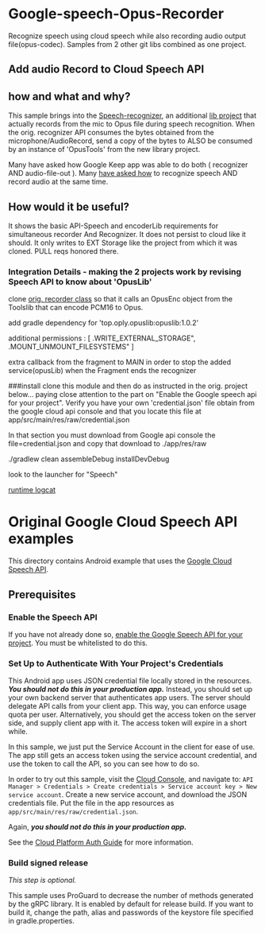 # Google-speech-Opus-Recorder
Recognize speech using cloud speech while also recording audio output file(opus-codec). Samples from 2 other git libs combined as one project.
## Add audio Record to Cloud Speech API

## how and what and why?

This sample brings into the [Speech-recognizer](https://github.com/GoogleCloudPlatform/android-docs-samples/blob/master/speech/Speech/app/src/main/java/com/google/cloud/android/speech/VoiceRecorder.java),
 an additional [lib project](https://github.com/louisyonge/opus_android) that actually records from the mic to Opus file during speech recognition.
When the orig. recognizer API consumes the bytes obtained from the microphone/AudioRecord, send
a copy of the bytes to ALSO be consumed by an instance of 'OpusTools' from the new library project.

Many have asked how Google Keep app was able to do both ( recognizer AND audio-file-out ).
Many [have asked how](http://stackoverflow.com/questions/7160741/android-speech-recognizing-and-audio-recording-in-the-same-time) to recognize speech AND record audio at the same time.

## How would it be useful?

It shows the basic API-Speech and encoderLib requirements  for simultaneous recorder And Recognizer.
It does not persist to cloud like it should. It only writes to EXT Storage like the project from which it was cloned.
 PULL reqs honored there.

### Integration Details - making the 2 projects work by revising Speech API to know about 'OpusLib'

clone  [orig. recorder class](https://github.com/GoogleCloudPlatform/android-docs-samples/blob/master/speech/Speech/app/src/main/java/com/google/cloud/android/speech/VoiceRecorder.java)
so that it calls an OpusEnc object from the Toolslib that can encode PCM16 to Opus.

add gradle dependency for 'top.oply.opuslib:opuslib:1.0.2'

additional permissions : [  .WRITE_EXTERNAL_STORAGE", .MOUNT_UNMOUNT_FILESYSTEMS" ]

extra callback from the fragment to MAIN in order to stop the added service(opusLib) when the Fragment ends the recognizer

###install 
clone this module and then do as instructed in the orig. project below...
paying close attention to the part on "Enable the Google speech api for your project".
Verify you have your own 'credential.json' file obtain from the google cloud api console and that you locate this file at
app/src/main/res/raw/credential.json

In that section you must download from Google api console the file=credential.json and copy that download to ./app/res/raw

./gradlew clean assembleDebug installDevDebug

look to the launcher for "Speech"

[runtime logcat](http://pastebin.com/LRfRiMA0)

# Original Google Cloud Speech API examples

This directory contains Android example that uses the
[Google Cloud Speech API](https://cloud.google.com/speech/).

## Prerequisites

### Enable the Speech API

If you have not already done so,
[enable the Google Speech API for your project](https://cloud.google.com/speech/docs/getting-started). You
must be whitelisted to do this.

### Set Up to Authenticate With Your Project's Credentials

This Android app uses JSON credential file locally stored in the resources. ***You should not do
this in your production app.*** Instead, you should set up your own backend server that
authenticates app users. The server should delegate API calls from your client app. This way, you
can enforce usage quota per user. Alternatively, you should get the access token on the server side,
and supply client app with it. The access token will expire in a short while.

In this sample, we just put the Service Account in the client for ease of use. The app still gets
an access token using the service account credential, and use the token to call the API, so you can
see how to do so.

In order to try out this sample, visit the [Cloud Console](https://console.cloud.google.com/), and
navigate to:
`API Manager > Credentials > Create credentials > Service account key > New service account`.
Create a new service account, and download the JSON credentials file. Put the file in the app
resources as `app/src/main/res/raw/credential.json`.

Again, ***you should not do this in your production app.***

See the [Cloud Platform Auth Guide](https://cloud.google.com/docs/authentication#developer_workflow)
for more information.

### Build signed release

*This step is optional.*

This sample uses ProGuard to decrease the number of methods generated by the gRPC library. It is
enabled by default for release build. If you want to build it, change the path, alias and passwords
of the keystore file specified in gradle.properties.

